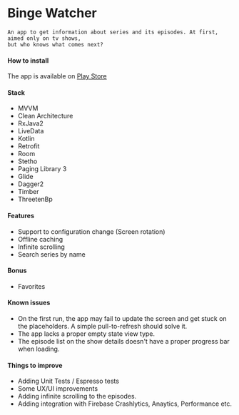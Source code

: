 # Binge Watcher
    An app to get information about series and its episodes. At first, aimed only on tv shows, 
    but who knows what comes next?

#### How to install
The app is available on [Play Store](https://play.google.com/store/apps/details?id=br.com.davidmag.bingewatcher)

#### Stack

- MVVM
- Clean Architecture
- RxJava2
- LiveData
- Kotlin
- Retrofit
- Room
- Stetho
- Paging Library 3
- Glide
- Dagger2
- Timber
- ThreetenBp

#### Features

- Support to configuration change (Screen rotation)
- Offline caching
- Infinite scrolling
- Search series by name

#### Bonus

- Favorites

#### Known issues
- On the first run, the app may fail to update the screen and get stuck on the placeholders. A simple pull-to-refresh should solve it.
- The app lacks a proper empty state view type.
- The episode list on the show details doesn't have a proper progress bar when loading.

#### Things to improve

- Adding Unit Tests / Espresso tests
- Some UX/UI improvements
- Adding infinite scrolling to the episodes.
- Adding integration with Firebase Crashlytics, Anaytics, Performance etc.
